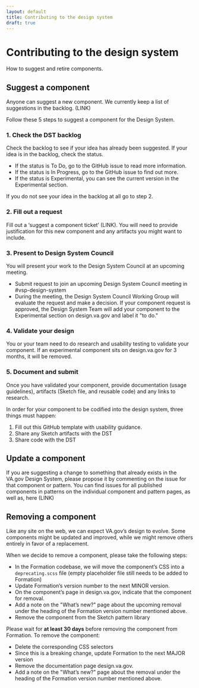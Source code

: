 ```yaml
---
layout: default
title: Contributing to the design system
draft: true
---
```


# Contributing to the design system

<div class="va-introtext">
How to suggest and retire components.
</div>


## Suggest a component
Anyone can suggest a new component. We currently keep a list of suggestions in the backlog. (LINK)

Follow these 5 steps to suggest a component for the Design System.

### 1. Check the DST backlog 
Check the backlog to see if your idea has already been suggested.
If your idea is in the backlog, check the status. 
- If the status is To Do, go to the GitHub issue to read more information.
- If the status is In Progress, go to the GitHub issue to find out more.
- If the status is Experimental, you can see the current version in the Experimental section. 

If you do not see your idea in the backlog at all go to step 2.

### 2. Fill out a request
Fill out a ‘suggest a component ticket’ (LINK). You will need to provide justification for this new component and any artifacts you might want to include.

### 3. Present to Design System Council
You will present your work to the Design System Council at an upcoming meeting.
- Submit request to join an upcoming Design System Council meeting in #vsp-design-system 
- During the meeting, the Design System Council Working Group will evaluate the request and make a decision. 
If your component request is approved, the Design System Team will add your component to the Experimental section on design.va.gov and label it "to do."

### 4. Validate your design
You or your team need to do research and usability testing to validate your component. 
If an experimental component sits on design.va.gov for 3 months, it will be removed. 

### 5. Document and submit
Once you have validated your component, provide documentation (usage guidelines), artifacts (Sketch file, and reusable code) and any links to research. 

In order for your component to be codified into the design system, three things must happen: 
1. Fill out this GitHub template with usability guidance. 
2. Share any Sketch artifacts with the DST 
3. Share code with the DST

## Update a component
If you are suggesting a change to something that already exists in the VA.gov Design System, please propose it by commenting on the issue for that component or pattern. You can find issues for all published components in patterns on the individual component and pattern pages, as well as, here (LINK)

## Removing a component

Like any site on the web, we can expect VA.gov’s design to evolve. Some components might be updated and improved, while we might remove others entirely in favor of a replacement.

When we decide to remove a component, please take the following steps:
- In the Formation codebase, we will move the component’s CSS into a `deprecating.scss` file (empty placeholder file still needs to be added to Formation)
- Update Formation’s version number to the next MINOR version.
- On the component’s page in design.va.gov, indicate that the component for removal.
- Add a note on the "What’s new?" page about the upcoming removal under the heading of the Formation version number mentioned above.
- Remove the component from the Sketch pattern library

 Please wait for **at least 30 days** before removing the component from Formation. To remove the component:
- Delete the corresponding CSS selectors
- Since this is a breaking change, update Formation to the next MAJOR version
- Remove the documentation page design.va.gov.
- Add a note on the "What’s new?" page about the removal under the heading of the Formation version number mentioned above.
